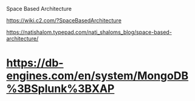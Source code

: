 Space Based Architecture

https://wiki.c2.com/?SpaceBasedArchitecture

https://natishalom.typepad.com/nati_shaloms_blog/space-based-architecture/

# https://db-engines.com/en/system/MongoDB%3BSplunk%3BXAP
